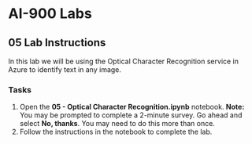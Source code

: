 # AI-900 Labs
## 05 Lab Instructions
In this lab we will be using the Optical Character Recognition service in Azure to identify text in any image.

### Tasks
1.  Open the **05 - Optical Character Recognition.ipynb** notebook.
    **Note:** You may be prompted to complete a 2-minute survey. Go ahead and select **No, thanks**. You may need to do this more than once.
2.  Follow the instructions in the notebook to complete the lab.
